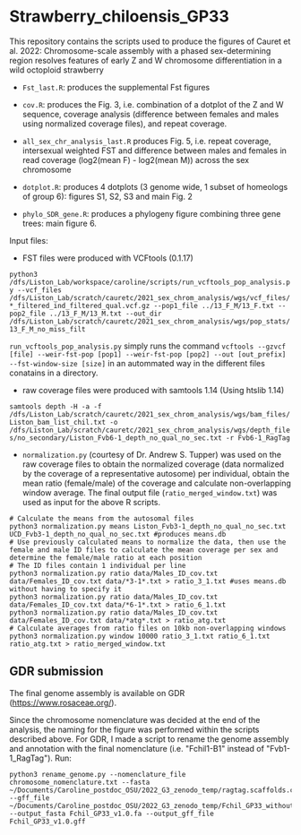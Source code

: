 # Strawberry_chiloensis_GP33

This repository contains the scripts used to produce the figures of Cauret et al. 2022: Chromosome-scale assembly with a phased sex-determining region resolves features of early Z and W chromosome differentiation in a wild octoploid strawberry

- `Fst_last.R`: produces the supplemental Fst figures

- `cov.R`: produces the Fig. 3, i.e. combination of a dotplot of the Z and W sequence, coverage analysis (difference between females and males using normalized coverage files), and repeat coverage.

- `all_sex_chr_analysis_last.R` produces Fig. 5, i.e. repeat coverage, intersexual weighted FST and difference between males and females in read coverage (log2(mean F) - log2(mean M)) across the sex chromosome

- `dotplot.R`: produces 4 dotplots (3 genome wide, 1 subset of homeologs of group 6): figures S1, S2, S3 and main Fig. 2 

- `phylo_SDR_gene.R`: produces a phylogeny figure combining three gene trees: main figure 6. 

Input files:

- FST files were produced with VCFtools (0.1.17) 

```python3 /dfs/Liston_Lab/workspace/caroline/scripts/run_vcftools_pop_analysis.py --vcf_files /dfs/Liston_Lab/scratch/cauretc/2021_sex_chrom_analysis/wgs/vcf_files/*_filtered_ind_filtered_qual.vcf.gz --pop1_file ../13_F_M/13_F.txt --pop2_file ../13_F_M/13_M.txt --out_dir /dfs/Liston_Lab/scratch/cauretc/2021_sex_chrom_analysis/wgs/pop_stats/13_F_M_no_miss_filt```

`run_vcftools_pop_analysis.py` simply runs the command `vcftools --gzvcf [file] --weir-fst-pop [pop1] --weir-fst-pop [pop2] --out [out_prefix] --fst-window-size [size]` in an autommated way in the different files conatains in a directory. 

- raw coverage files were produced with samtools 1.14 (Using htslib 1.14)

```samtools depth -H -a -f /dfs/Liston_Lab/scratch/cauretc/2021_sex_chrom_analysis/wgs/bam_files/Liston_bam_list_chil.txt -o /dfs/Liston_Lab/scratch/cauretc/2021_sex_chrom_analysis/wgs/depth_files/no_secondary/Liston_Fvb6-1_depth_no_qual_no_sec.txt -r Fvb6-1_RagTag```

- `normalization.py` (courtesy of Dr. Andrew S. Tupper) was used on the raw coverage files to obtain the normalized coverage (data normalized by the coverage of a representative autosome) per individual, obtain the mean ratio (female/male) of the coverage and calculate non-overlapping window average. The final output file (`ratio_merged_window.txt`) was used as input for the above R scripts.
```
# Calculate the means from the autosomal files
python3 normalization.py means Liston_Fvb3-1_depth_no_qual_no_sec.txt UCD_Fvb3-1_depth_no_qual_no_sec.txt #produces means.db
# Use previously calculated means to normalize the data, then use the female and male ID files to calculate the mean coverage per sex and determine the female/male ratio at each position
# The ID files contain 1 individual per line
python3 normalization.py ratio data/Males_ID_cov.txt data/Females_ID_cov.txt data/*3-1*.txt > ratio_3_1.txt #uses means.db without having to specify it
python3 normalization.py ratio data/Males_ID_cov.txt data/Females_ID_cov.txt data/*6-1*.txt > ratio_6_1.txt
python3 normalization.py ratio data/Males_ID_cov.txt data/Females_ID_cov.txt data/*atg*.txt > ratio_atg.txt
# Calculate averages from ratio files on 10kb non-overlapping windows
python3 normalization.py window 10000 ratio_3_1.txt ratio_6_1.txt ratio_atg.txt > ratio_merged_window.txt
```

## GDR submission

The final genome assembly is available on GDR (https://www.rosaceae.org/).

Since the chromosome nomenclature was decided at the end of the analysis, the naming for the figure was performed within the scripts described above. For GDR, I made a script to rename the genome assembly and annotation with the final nomenclature (i.e. "Fchil1-B1" instead of "Fvb1-1_RagTag"). 
Run: 
```
python3 rename_genome.py --nomenclature_file chromosome_nomenclature.txt --fasta ~/Documents/Caroline_postdoc_OSU/2022_G3_zenodo_temp/ragtag.scaffolds.curated.reorientated.fasta --gff_file ~/Documents/Caroline_postdoc_OSU/2022_G3_zenodo_temp/Fchil_GP33_withoutW_v0.1.gff_polished --output_fasta Fchil_GP33_v1.0.fa --output_gff_file Fchil_GP33_v1.0.gff
```